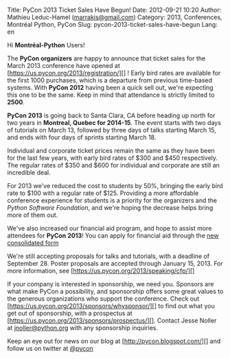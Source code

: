 Title: PyCon 2013 Ticket Sales Have Begun!
Date: 2012-09-21 10:20
Author: Mathieu Leduc-Hamel (marrakis@gmail.com)
Category: 2013, Conferences, Montréal Python, PyCon
Slug: pycon-2013-ticket-sales-have-begun
Lang: en

<!--:en-->

Hi **Montréal-Python** Users!

The **PyCon organizers** are happy to announce that ticket sales for the
March 2013 conference have opened at
[https://us.pycon.org/2013/registration/][] ! Early bird rates are
available for the first 1000 purchases, which is a departure from
previous time-based systems. With **PyCon 2012** having been a quick
sell out, we're expecting this one to be the same. Keep in mind that
attendance is strictly limited to **2500**.

**PyCon 2013** is going back to Santa Clara, CA before heading up north
for two years in **Montreal, Quebec for 2014-15**. The event starts with
two days of tutorials on March 13, followed by three days of talks
starting March 15, and ends with four days of sprints starting March 18.

Individual and corporate ticket prices remain the same as they have been
for the last few years, with early bird rates of $300 and $450
respectively. The regular rates of $350 and $600 for individual and
corporate are still an incredible deal.

For 2013 we've reduced the cost to students by 50%, bringing the early
bird rate to $100 with a regular rate of $125. Providing a more
affordable conference experience for students is a priority for the
organizers and the *Python Software Foundation*, and we're hoping the
decrease helps bring more of them out.

We've also increased our financial aid program, and hope to assist more
attendees for **PyCon 2013**! You can apply for financial aid through
the [new consolidated form][]

We're still accepting proposals for talks and tutorials, with a deadline
of September 28. Poster proposals are accepted through January 15, 2013.
For more information, see [https://us.pycon.org/2013/speaking/cfp/][]

If your company is interested in sponsorship, we need you. Sponsors are
what make PyCon a possibility, and sponsorship offers some great values
to the generous organizations who support the conference. Check out
[https://us.pycon.org/2013/sponsors/whysponsor/][] to find out what you
get out of sponsorship, with a prospectus at
[https://us.pycon.org/2013/sponsors/prospectus/][]. Contact Jesse Noller
at [jnoller@python.org][] with any sponsorship inquiries.

Keep an eye out for news on our blog at [http://pycon.blogspot.com/][]
and follow us on twitter at [@pycon][]

  [https://us.pycon.org/2013/registration/]: https://us.pycon.org/2013/registration/
  [new consolidated form]: https://docs.google.com/spreadsheet/viewform?fromEmail=true&formkey=dGt4Z0dsY052VERJem4xUUFVQW9uQVE6MQ
  [https://us.pycon.org/2013/speaking/cfp/]: https://us.pycon.org/2013/speaking/cfp/
  [https://us.pycon.org/2013/sponsors/whysponsor/]: https://us.pycon.org/2013/sponsors/whysponsor/
  [https://us.pycon.org/2013/sponsors/prospectus/]: https://us.pycon.org/2013/sponsors/prospectus/
  [jnoller@python.org]: mailto:jnoller@python.org
  [http://pycon.blogspot.com/]: http://pycon.blogspot.com/
  [@pycon]: https://twitter.com/pycon
